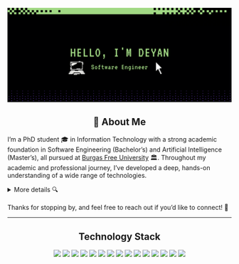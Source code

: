 

![Logo](https://github.com/DidoeS14/DidoeS14/blob/main/titleGit.png)


<h2 align="center">🚀 About Me</h2>

<!-- [My Portfolio Page](#)  Portfolio to be added when is getting hosted!-->

I’m a PhD student 🎓  in Information Technology with a strong academic foundation in Software Engineering (Bachelor’s) and Artificial Intelligence (Master’s), all pursued at [Burgas Free University](https://www.bfu.bg/en) 🏛. Throughout my academic and professional journey, I’ve developed a deep, hands-on understanding of a wide range of technologies.

<details>
<summary>More details 🔍</summary>
💡 I'm a passionate learner, I’m constantly exploring new fields, embracing new challenges, and working across different technologies. My approach is simple: strive to be better than yesterday. ✨

👨🏻‍💻 My GitHub page includes several small side projects that I created in the gaps between work, studies and my personal game development endeavors. While most of my game projects remain private, I’m excited to share my public repositories, which are free to download and reference if you find them helpful.

</details>
<br>
Thanks for stopping by, and feel free to reach out if you’d like to connect! 🤙

---

<h2 align="center">Technology Stack</h2> 
<p align="center">
<img src="https://img.shields.io/badge/C-00599C?style=for-the-badge&logo=c&logoColor=white"/>

<img src="https://img.shields.io/badge/C++-00599C?style=for-the-badge&logo=c%2B%2B&logoColor=white"/>

<img src="https://img.shields.io/badge/C%23-239120?style=for-the-badge&logo=c-sharp&logoColor=white"/>

<img src="https://img.shields.io/badge/Unity-000000?style=for-the-badge&logo=unity&logoColor=white"/>

<img src="https://img.shields.io/badge/Godot-478CBF?style=for-the-badge&logo=godot-engine&logoColor=white"/>

<img src="https://img.shields.io/badge/Python-3776AB?style=for-the-badge&logo=python&logoColor=white"/>

<img src="https://img.shields.io/badge/Flask-000000?style=for-the-badge&logo=flask&logoColor=white"/>

<img src="https://img.shields.io/badge/PyTorch-EE4C2C?style=for-the-badge&logo=pytorch&logoColor=white"/>

<img src="https://img.shields.io/badge/OpenCV-5C3EE8?style=for-the-badge&logo=opencv&logoColor=white"/>

<img src="https://img.shields.io/badge/Vue.js-4FC08D?style=for-the-badge&logo=vue-dot-js&logoColor=white"/>

<img src="https://img.shields.io/badge/JavaScript-F7DF1E?style=for-the-badge&logo=javascript&logoColor=black"/>
<img src="https://img.shields.io/badge/html5-%23E34F26.svg?style=for-the-badge&logo=html5&logoColor=white"/>
<img src="https://img.shields.io/badge/CSS-239120?&style=for-the-badge&logo=css3&logoColor=white"/>
<img src="https://img.shields.io/badge/MySQL-00000F?style=for-the-badge&logo=mysql&logoColor=white"/>
<img src="https://img.shields.io/badge/Ubuntu-E95420?style=for-the-badge&logo=ubuntu&logoColor=white"/>
</p>



<!-- <h2 align="center">🔗 Links</h2>
<div align="center">

[![portfolio](https://img.shields.io/badge/my_portfolio-000?style=for-the-badge&logo=ko-fi&logoColor=white)](https://katherineoelsner.com/) -->
<!-- [![linkedin](https://img.shields.io/badge/linkedin-0A66C2?style=for-the-badge&logo=linkedin&logoColor=white)](https://www.linkedin.com/) -->

<!-- To be added later when web portfolio is up and running -->

</div>

